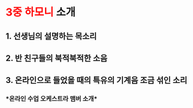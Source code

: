 <html>
  <head>
    <meta name="naver-site-verification" content="32f4ac1a8dba5d64a8ae89b43ef6db6b8c91a20a" />
  </head>
  <body>
    <h1><font color="red">3중 하모니</font> 소개</h1>
    <h2>1. 선생님의 설명하는 목소리</h2>
    <h2>2. 반 친구들의 북적북적한 소음</h2>
    <h2>3. 온라인으로 들었을 때의 특유의 기계음 조금 섞인 소리</h2>
    <h3>*온라인 수업 오케스트라 맴버 소개*</h3>
  </body>
</html>
